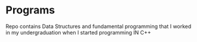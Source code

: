 # Programs
Repo contains Data Structures and fundamental programming that I worked in my undergraduation when I started programming IN C++
